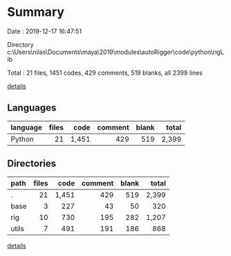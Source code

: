 # Summary

Date : 2019-12-17 16:47:51

Directory c:\Users\nilas\Documents\maya\2019\modules\autoRigger\code\python\rigLib

Total : 21 files,  1451 codes, 429 comments, 519 blanks, all 2399 lines

[details](details.md)

## Languages
| language | files | code | comment | blank | total |
| :--- | ---: | ---: | ---: | ---: | ---: |
| Python | 21 | 1,451 | 429 | 519 | 2,399 |

## Directories
| path | files | code | comment | blank | total |
| :--- | ---: | ---: | ---: | ---: | ---: |
| . | 21 | 1,451 | 429 | 519 | 2,399 |
| base | 3 | 227 | 43 | 50 | 320 |
| rig | 10 | 730 | 195 | 282 | 1,207 |
| utils | 7 | 491 | 191 | 186 | 868 |

[details](details.md)